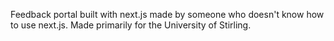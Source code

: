 Feedback portal built with next.js made by someone who doesn't know how to use next.js. Made primarily for the University of Stirling.
